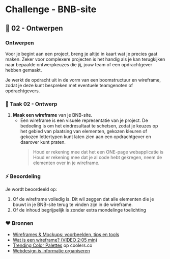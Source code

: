 # Challenge - BNB-site

## :art: 02 - Ontwerpen

### Ontwerpen

Voor je begint aan een project, breng je altijd in kaart wat je precies gaat maken. Zeker voor complexere projecten is het handig als je kan terugkijken naar bepaalde ontwerpkeuzes die jij, jouw team of een opdrachtgever hebben gemaakt.

Je werkt de opdracht uit in de vorm van een boomstructuur en wireframe, zodat je deze kunt bespreken met eventuele teamgenoten of opdrachtgevers.

### :hammer: Taak 02 - Ontwerp

1. **Maak een wireframe** van je BNB-site.
   * Een wireframe is een visuele representatie van je project. De bedoeling is om het eindresultaat te schetsen, zodat je keuzes op het gebied van plaatsing van elementen, gekozen kleuren of gekozen lettertypen kunt laten zien aan een opdrachtgever en daarover kunt praten.  
        > Houd er rekening mee dat het een ONE-page webapplicatie is
        > Houd er rekening mee dat je al code hebt gekregen, neem de elementen over in je wireframe.

### :zap: Beoordeling

Je wordt beoordeeld op:  

1. Of de wireframe volledig is. Dit wil zeggen dat alle elementen die je bouwt in je BNB-site terug te vinden zijn in de wireframe.
2. Of de inhoud begrijpelijk is zonder extra mondelinge toelichting

### :heart: Bronnen

* [Wireframes & Mockups: voorbeelden, tips en tools](https://www.goodbytes.be/article/wireframes-mockups-voorbeelden-tips-en-tools)
* [Wat is een wireframe? (VIDEO 2:05 min)](https://vib.by/v/71C1cjxmc)
* [Trending Color Palettes](https://coolors.co/palettes/trending) op coolers.co
* [Webdesign is informatie organiseren](https://www.lauraschoenmakers.nl/webdesign-is-informatie-organiseren/#Ontwerp_met_je_bezoeker_in_het_achterhoofd)
